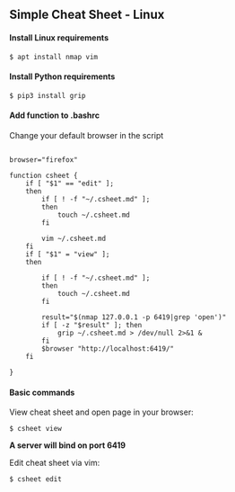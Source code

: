 ## Simple Cheat Sheet - Linux

#### Install Linux requirements

```
$ apt install nmap vim
```

#### Install Python requirements

```
$ pip3 install grip
```

#### Add function to .bashrc

Change your default browser in the script

```

browser="firefox"

function csheet {
	if [ "$1" == "edit" ]; 
	then
		if [ ! -f "~/.csheet.md" ];
		then
			touch ~/.csheet.md
		fi
			
		vim ~/.csheet.md
	fi
	if [ "$1" = "view" ];
	then
	
		if [ ! -f "~/.csheet.md" ];
		then
			touch ~/.csheet.md
		fi
		
		result="$(nmap 127.0.0.1 -p 6419|grep 'open')"
		if [ -z "$result" ]; then
			grip ~/.csheet.md > /dev/null 2>&1 &
		fi
		$browser "http://localhost:6419/"
	fi

}

```

#### Basic commands

View cheat sheet and open page in your browser:
``` 
$ csheet view
```

**A server will bind on port 6419**

Edit cheat sheet via vim:
```
$ csheet edit
```
